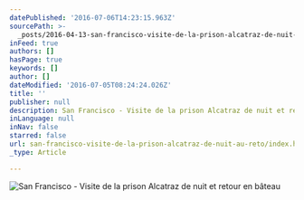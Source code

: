 ```yaml
---
datePublished: '2016-07-06T14:23:15.963Z'
sourcePath: >-
  _posts/2016-04-13-san-francisco-visite-de-la-prison-alcatraz-de-nuit-au-reto.md
inFeed: true
authors: []
hasPage: true
keywords: []
author: []
dateModified: '2016-07-05T08:24:24.026Z'
title: ''
publisher: null
description: San Francisco - Visite de la prison Alcatraz de nuit et retour en bâteau
inLanguage: null
inNav: false
starred: false
url: san-francisco-visite-de-la-prison-alcatraz-de-nuit-au-reto/index.html
_type: Article

---
```

![San Francisco - Visite de la prison Alcatraz de nuit et retour en bâteau](https://the-grid-user-content.s3-us-west-2.amazonaws.com/104dfa1c-775a-41ab-b6b0-de1603b6dcf3.png)